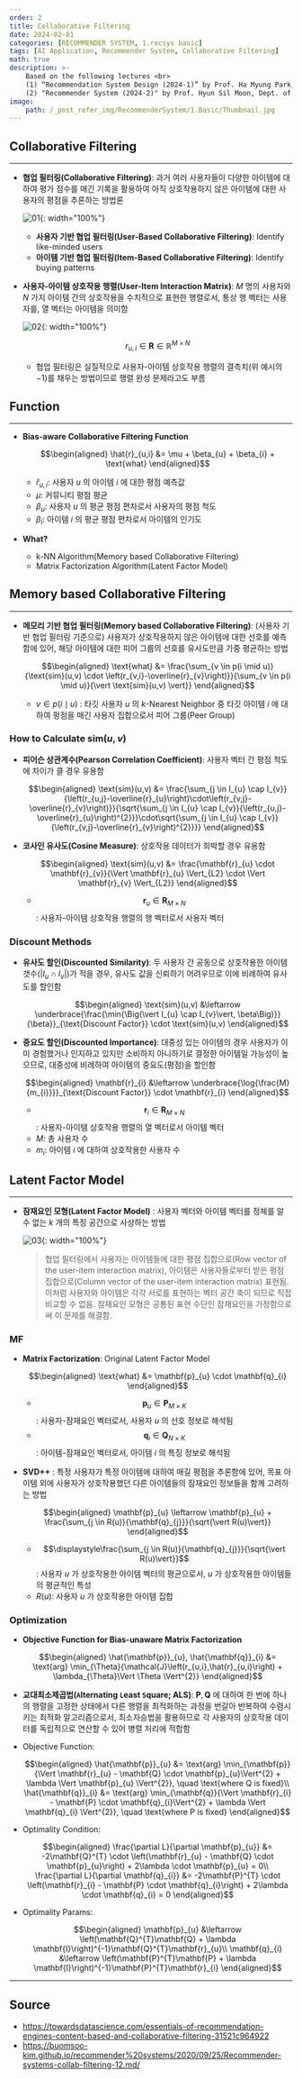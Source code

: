 ```yaml
---
order: 2
title: Collaborative Filtering
date: 2024-02-01
categories: [RECOMMENDER SYSTEM, 1.recsys basic]
tags: [AI Application, Recommender System, Collaborative Filtering]
math: true
description: >-
    Based on the following lectures <br>
    (1) “Recommendation System Design (2024-1)” by Prof. Ha Myung Park, Dept. of Artificial Intelligence. College of SW, Kookmin Univ. <br>
    (2) "Recommender System (2024-2)" by Prof. Hyun Sil Moon, Dept. of Data Science, The Grad. School, Kookmin Univ.
image:
    path: /_post_refer_img/RecommenderSystem/1.Basic/Thumbnail.jpg
---
```


## Collaborative Filtering
-----

- **협업 필터링(Collaborative Filtering)**: 과거 여러 사용자들이 다양한 아이템에 대하여 평가 점수를 매긴 기록을 활용하여 아직 상호작용하지 않은 아이템에 대한 사용자의 평점을 추론하는 방법론

    ![01](/_post_refer_img/RecommenderSystem/1.Basic/02-01.png){: width="100%"}

    - **사용자 기반 협업 필터링(User-Based Collaborative Filtering)**: Identify like-minded users
    - **아이템 기반 협업 필터링(Item-Based Collaborative Filtering)**: Identify buying patterns

- **사용자-아이템 상호작용 행렬(User-Item Interaction Matrix)**: $M$ 명의 사용자와 $N$ 가지 아이템 간의 상호작용을 수치적으로 표현한 행렬로서, 통상 행 벡터는 사용자를, 열 벡터는 아이템을 의미함

    ![02](/_post_refer_img/RecommenderSystem/1.Basic/02-02.png){: width="100%"}

    $$
    r_{u,i} \in \mathbf{R} \in \mathbb{R}^{M \times N}
    $$

    - 협업 필터링은 실질적으로 사용자-아이템 상호작용 행렬의 결측치(위 예시의 $-1$)를 채우는 방법이므로 행렬 완성 문제라고도 부름

## Function
-----

- **Bias-aware Collaborative Filtering Function**

    $$\begin{aligned}
    \hat{r}_{u,i}
    &= \mu + \beta_{u} + \beta_{i} + \text{what}
    \end{aligned}$$

    - $\hat{r}_{u,i}$: 사용자 $u$ 의 아이템 $i$ 에 대한 평점 예측값
    - $\mu$: 커뮤니티 평점 평균
    - $\beta_{u}$: 사용자 $u$ 의 평균 평점 편차로서 사용자의 평점 척도
    - $\beta_{i}$: 아이템 $i$ 의 평균 평점 편차로서 아이템의 인기도

- **What?**
    - k-NN Algorithm(Memory based Collaborative Filtering)
    - Matrix Factorization Algorithm(Latent Factor Model)

## Memory based Collaborative Filtering
-----

- **메모리 기반 협업 필터링(Memory based Collaborative Filtering)**: (사용자 기반 협업 필터링 기준으로) 사용자가 상호작용하지 않은 아이템에 대한 선호를 예측함에 있어, 해당 아이템에 대한 피어 그룹의 선호를 유사도만큼 가중 평균하는 방법

    $$\begin{aligned}
    \text{what}
    &= \frac{\sum_{v \in p(i \mid u)}{\text{sim}(u,v) \cdot \left(r_{v,i}-\overline{r}_{v}\right)}}{\sum_{v \in p(i \mid u)}{\vert \text{sim}(u,v) \vert}}
    \end{aligned}$$

    - $v \in p(i \mid u)$ : 타깃 사용자 $u$ 의 $k$-Nearest Neighbor 중 타깃 아이템 $i$ 에 대하여 펑점을 매긴 사용자 집합으로서 피어 그룹(Peer Group)

### How to Calculate $\text{sim}(u,v)$

- **피어슨 상관계수(Pearson Correlation Coefficient)**: 사용자 벡터 간 평점 척도에 차이가 클 경우 유용함

    $$\begin{aligned}
    \text{sim}(u,v)
    &= \frac{\sum_{j \in I_{u} \cap I_{v}}{\left(r_{u,j}-\overline{r}_{u}\right)\cdot\left(r_{v,j}-\overline{r}_{v}\right)}}{\sqrt{\sum_{j \in I_{u} \cap I_{v}}{\left(r_{u,j}-\overline{r}_{u}\right)^{2}}}\cdot\sqrt{\sum_{j \in I_{u} \cap I_{v}}{\left(r_{v,j}-\overline{r}_{v}\right)^{2}}}}
    \end{aligned}$$

- **코사인 유사도(Cosine Measure)**: 상호작용 데이터가 희박할 경우 유용함

    $$\begin{aligned}
    \text{sim}(u,v)
    &= \frac{\mathbf{r}_{u} \cdot \mathbf{r}_{v}}{\Vert \mathbf{r}_{u} \Vert_{L2} \cdot \Vert \mathbf{r}_{v} \Vert_{L2}}
    \end{aligned}$$

    - $$\mathbf{r}_{u} \in \mathbf{R}_{M \times N}$$ : 사용자-아이템 상호작용 행렬의 행 벡터로서 사용자 벡터

### Discount Methods

- **유사도 할인(Discounted Similarity)**: 두 사용자 간 공동으로 상호작용한 아이템 갯수($\vert I_{u} \cap I_{v}\vert$)가 적을 경우, 유사도 값을 신뢰하기 어려우므로 이에 비례하여 유사도를 할인함

    $$\begin{aligned}
    \text{sim}(u,v)
    &\leftarrow \underbrace{\frac{\min{\Big(\vert I_{u} \cap I_{v}\vert, \beta\Big)}}{\beta}}_{\text{Discount Factor}} \cdot \text{sim}(u,v)
    \end{aligned}$$

- **중요도 할인(Discounted Importance)**: 대중성 있는 아이템의 경우 사용자가 이미 경험했거나 인지하고 있지만 소비하지 아니하기로 결정한 아이템일 가능성이 높으므로, 대중성에 비례하여 아이템의 중요도(평점)을 할인함

    $$\begin{aligned}
    \mathbf{r}_{i}
    &\leftarrow \underbrace{\log{\frac{M}{m_{i}}}}_{\text{Discount Factor}} \cdot \mathbf{r}_{i}
    \end{aligned}$$

    - $$\mathbf{r}_{i} \in \mathbf{R}_{M \times N}$$: 사용자-아이템 상호작용 행렬의 열 벡터로서 아이템 벡터
    - $M$: 총 사용자 수
    - $m_{i}$: 아이템 $i$ 에 대하여 상호작용한 사용자 수

## Latent Factor Model
-----

- **잠재요인 모형(Latent Factor Model)** : 사용자 벡터와 아이템 벡터를 정체를 알 수 없는 $k$ 개의 특징 공간으로 사상하는 방법

    ![03](/_post_refer_img/RecommenderSystem/1.Basic/02-03.png){: width="100%"}

    > 협업 필터링에서 사용자는 아이템들에 대한 평점 집합으로(Row vector of the user-item interaction matrix), 아이템은 사용자들로부터 받은 평점 집합으로(Column vector of the user-item interaction matrix) 표현됨. 이처럼 사용자와 아이템은 각각 서로를 표현하는 벡터 공간 축이 되므로 직접 비교할 수 없음. 잠재요인 모형은 공통된 표현 수단인 잠재요인을 가정함으로써 이 문제를 해결함.

### MF

- **Matrix Factorization**: Original Latent Factor Model

    $$\begin{aligned}
    \text{what}
    &= \mathbf{p}_{u} \cdot \mathbf{q}_{i}
    \end{aligned}$$

    - $$\mathbf{p}_{u} \in \mathbf{P}_{M \times K}$$: 사용자-잠재요인 벡터로서, 사용자 $u$ 의 선호 정보로 해석됨
    - $$\mathbf{q}_{i} \in \mathbf{Q}_{N \times K}$$: 아이템-잠재요인 벡터로서, 아이템 $i$ 의 특징 정보로 해석됨

- **SVD++** : 특정 사용자가 특정 아이템에 대하여 매길 평점을 추론함에 있어, 목표 아이템 외에 사용자가 상호작용했던 다른 아이템들의 잠재요인 정보들을 함께 고려하는 방법

    $$\begin{aligned}
    \mathbf{p}_{u} \leftarrow \mathbf{p}_{u} + \frac{\sum_{j \in R(u)}{\mathbf{q}_{j}}}{\sqrt{\vert R(u)\vert}}
    \end{aligned}$$

    - $$\displaystyle\frac{\sum_{j \in R(u)}{\mathbf{q}_{j}}}{\sqrt{\vert R(u)\vert}}$$: 사용자 $u$ 가 상호작용한 아이템 벡터의 평균으로서, $u$ 가 상호작용한 아이템들의 평균적인 특성
    - $R(u)$: 사용자 $u$ 가 상호작용한 아이템 집합

### Optimization

- **Objective Function for Bias-unaware Matrix Factorization**

    $$\begin{aligned}
    \hat{\mathbf{p}}_{u}, \hat{\mathbf{q}}_{i}
    &= \text{arg} \min_{\Theta}{\mathcal{J}\left(r_{u,i},\hat{r}_{u,i}\right) + \lambda_{\Theta}\Vert \Theta \Vert^{2}}
    \end{aligned}$$

- **교대최소제곱법(`A`lternating `L`east `S`quare; ALS)**: $\mathbf{P},\mathbf{Q}$ 에 대하여 한 번에 하나의 행렬을 고정한 상태에서 다른 행렬을 최적화하는 과정을 번갈아 반복하여 수렴시키는 최적화 알고리즘으로서, 최소자승법을 활용하므로 각 사용자의 상호작용 데이터를 독립적으로 연산할 수 있어 병렬 처리에 적합함

- Objective Function:

    $$\begin{aligned}
    \hat{\mathbf{p}}_{u}
    &= \text{arg} \min_{\mathbf{p}}{\Vert \mathbf{r}_{u} - \mathbf{Q} \cdot \mathbf{p}_{u}\Vert^{2} + \lambda \Vert \mathbf{p}_{u} \Vert^{2}}, \quad \text{where Q is fixed}\\
    \hat{\mathbf{q}}_{i}
    &= \text{arg} \min_{\mathbf{q}}{\Vert \mathbf{r}_{i} - \mathbf{P} \cdot \mathbf{q}_{i}\Vert^{2} + \lambda \Vert \mathbf{q}_{i} \Vert^{2}}, \quad \text{where P is fixed}
    \end{aligned}$$

- Optimality Condition:

    $$\begin{aligned}
    \frac{\partial L}{\partial \mathbf{p}_{u}}
    &= -2\mathbf{Q}^{T} \cdot \left(\mathbf{r}_{u} - \mathbf{Q} \cdot \mathbf{p}_{u}\right) + 2\lambda \cdot \mathbf{p}_{u} = 0\\
    \frac{\partial L}{\partial \mathbf{q}_{i}}
    &= -2\mathbf{P}^{T} \cdot \left(\mathbf{r}_{i} - \mathbf{P} \cdot \mathbf{q}_{i}\right) + 2\lambda \cdot \mathbf{q}_{i} = 0
    \end{aligned}$$

- Optimality Params:

    $$\begin{aligned}
    \mathbf{p}_{u}
    &\leftarrow \left(\mathbf{Q}^{T}\mathbf{Q} + \lambda \mathbf{I}\right)^{-1}\mathbf{Q}^{T}\mathbf{r}_{u}\\
    \mathbf{q}_{i}
    &\leftarrow \left(\mathbf{P}^{T}\mathbf{P} + \lambda \mathbf{I}\right)^{-1}\mathbf{P}^{T}\mathbf{r}_{i}
    \end{aligned}$$

-----

## Source

- https://towardsdatascience.com/essentials-of-recommendation-engines-content-based-and-collaborative-filtering-31521c964922
- https://buomsoo-kim.github.io/recommender%20systems/2020/09/25/Recommender-systems-collab-filtering-12.md/